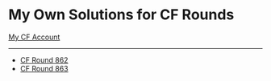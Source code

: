 <h1>My Own Solutions for CF Rounds</h1>
  
[My CF Account](https://codeforces.com/profile/Nedal)

<hr/>

 - [CF Round 862](Codeforces-Round-862/)
 - [CF Round 863](Codeforces-Round-863/)
